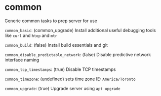 # common

Generic common tasks to prep server for use

`common_basic`: (common_upgrade) Install additional useful debugging tools like `curl` and `htop` and `mtr`

`common_build`: (false) Install build essentials and git

`common_disable_predictable_network`: (false) Disable predictive network interface naming

`common_tcp_timestamps`: (true) Disable TCP timestamps

`common_timezone`: (undefined) sets time zone IE: `America/Toronto`

`common_upgrade`: (true) Upgrade server using `apt upgrade`
